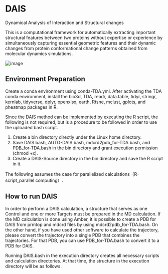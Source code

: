 # DAIS
Dynamical Analysis of Interaction and Structural changes

This is a computational framework for automatically extracting important structural features between two proteins without expertise or experience by simultaneously capturing essential geometric features and their dynamic changes from protein conformational change patterns obtained from molecular dynamics simulations. 

![image](https://user-images.githubusercontent.com/66928602/204697268-0a8c17b4-241c-4833-b211-ee8c30bd223c.png)

## Environment Preparation 
Create a conda environment using conda-TDA.yml. After activating the TDA conda environment, install the bio3d, TDA, readr, data.table, tidyr, stringr, kernlab, tidyverse, dplyr, openxlsx, earth, Rtsne, mclust, gplots, and pheatmap packages in R.

Since the DAIS method can be implemented by executing the R script, the following is not required, but is a procedure to be followed in order to use the uploaded bash script.

1. Create a bin directory directly under the Linux home directory.
2. Save DAIS.bash, AUTO-DAIS.bash, mdcrd2pdb_for-TDA.bash, and PDB_for-TDA.bash in the bin directory and grant execution permission (chmod +x).
3. Create a DAIS-Source directory in the bin directory and save the R script in it.

The following assumes the case for parallelized calculations（R-script_parallel computing）.


## How to run DAIS
In order to perform a DAIS calculation, a structure that serves as one Control and one or more Targets must be prepared in the MD calculation. If the MD calculation is done using Amber, it is possible to create a PDB for DAIS from prmtop and mdcrd files by using mdcrd2pdb_for-TDA.bash. On the other hand, if you have used other software to calculate the trajectory, please convert the trajectory into a single PDB that combines the trajectories. For that PDB, you can use PDB_for-TDA.bash to convert it to a PDB for DAIS.

Running DAIS.bash in the execution directory creates all necessary scripts and calculation directories. At that time, the structure in the execution directory will be as follows.

